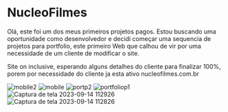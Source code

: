 # NucleoFilmes

Olá, este foi um dos meus primeiros projetos pagos.
Estou buscando uma oportunidade como desenvolvedor e decidi começar uma sequencia de projetos para portfolio,
este primeiro Web que calhou de vir por uma necessidade de um cliente de modificar o site.

Site on inclusive, esperando alguns detalhes do cliente para finalizar 100%, porem por  necessidade do cliente ja esta ativo
nucleofilmes.com.br


![mobile2](https://github.com/GusttavoBuenno/NucleoFilmes2.0/assets/97835681/4f64b6cf-83f3-43dc-91f0-9310ed724c43)
![mobile](https://github.com/GusttavoBuenno/NucleoFilmes2.0/assets/97835681/2f3c3f00-dc3e-4695-b313-ee357b956010)
![portp2](https://github.com/GusttavoBuenno/NucleoFilmes2.0/assets/97835681/2f391e27-b519-48b0-a9a4-986457df5871)
![portfoliop1](https://github.com/GusttavoBuenno/NucleoFilmes2.0/assets/97835681/c6fe26e1-9cad-4963-9716-fa2029696ec5)
![Captura de tela 2023-09-14 112926](https://github.com/GusttavoBuenno/NucleoFilmes2.0/assets/97835681/1a4edeeb-2fe0-4577-be45-5ecef277f444)
![Captura de tela 2023-09-14 112826](https://github.com/GusttavoBuenno/NucleoFilmes2.0/assets/97835681/8ed637ad-bdfa-4a11-afa0-adfa67baee5e)

